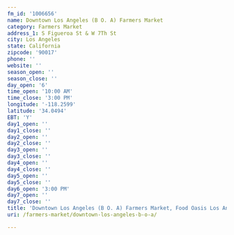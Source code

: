 ```yaml
---
fm_id: '1006656'
name: Downtown Los Angeles (B O. A) Farmers Market
category: Farmers Market
address_1: S Figueroa St & W 7Th St
city: Los Angeles
state: California
zipcode: '90017'
phone: ''
website: ''
season_open: ''
season_close: ''
day_open: '6'
time_open: '10:00 AM'
time_close: '3:00 PM'
longitude: '-118.2599'
latitude: '34.0494'
EBT: 'Y'
day1_open: ''
day1_close: ''
day2_open: ''
day2_close: ''
day3_open: ''
day3_close: ''
day4_open: ''
day4_close: ''
day5_open: ''
day5_close: ''
day6_open: '3:00 PM'
day7_open: ''
day7_close: ''
title: 'Downtown Los Angeles (B O. A) Farmers Market, Food Oasis Los Angeles'
uri: /farmers-market/downtown-los-angeles-b-o-a/

---
```

